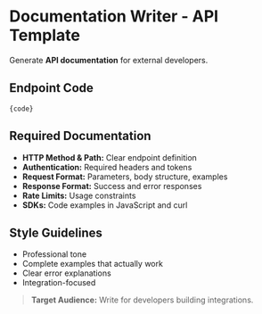 # Documentation Writer - API Template

Generate **API documentation** for external developers.

## Endpoint Code
```{language}
{code}
```

## Required Documentation
- **HTTP Method & Path:** Clear endpoint definition
- **Authentication:** Required headers and tokens
- **Request Format:** Parameters, body structure, examples
- **Response Format:** Success and error responses
- **Rate Limits:** Usage constraints
- **SDKs:** Code examples in JavaScript and curl

## Style Guidelines
- Professional tone
- Complete examples that actually work
- Clear error explanations
- Integration-focused

> **Target Audience:** Write for developers building integrations.